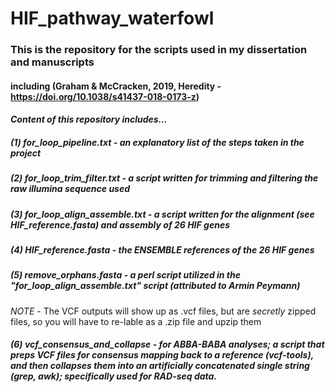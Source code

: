 # HIF_pathway_waterfowl
### This is the repository for the scripts used in my dissertation and manuscripts 
#### including (Graham & McCracken, 2019, Heredity - https://doi.org/10.1038/s41437-018-0173-z)

#### *Content of this repository includes...*

##### (1) for_loop_pipeline.txt - an explanatory list of the steps taken in the project 
##### (2) for_loop_trim_filter.txt - a script written for trimming and filtering the raw illumina sequence used
##### (3) for_loop_align_assemble.txt - a script written for the alignment (see HIF_reference.fasta) and assembly of 26 HIF genes
##### (4) HIF_reference.fasta - the ENSEMBLE references of the 26 HIF genes
##### (5) remove_orphans.fasta - a perl script utilized in the "for_loop_align_assemble.txt" script (attributed to Armin Peymann)
 
 *NOTE* - The VCF outputs will show up as .vcf files, but are *secretly* zipped files, so you will have to re-lable as a .zip file and upzip them
 
 ##### (6) vcf_consensus_and_collapse - for ABBA-BABA analyses; a script that preps VCF files for consensus mapping back to a reference (vcf-tools), and then collapses them into an artificially concatenated single string (grep, awk); specifically used for RAD-seq data.

